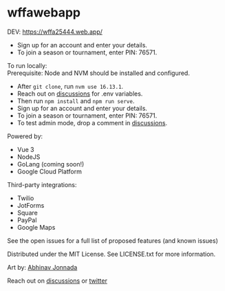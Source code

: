 # wffawebapp

DEV: https://wffa25444.web.app/

- Sign up for an account and enter your details.
- To join a season or tournament, enter PIN: 76571.

To run locally:
<br />
Prerequisite: Node and NVM should be installed and configured.

- After `git clone`, run `nvm use 16.13.1`.
- Reach out on [discussions](https://github.com/abhinavjonnada82/wffawebapp/discussions/59) for .env variables.
- Then run `npm install` and `npm run serve`.
- Sign up for an account and enter your details.
- To join a season or tournament, enter PIN: 76571.
- To test admin mode, drop a comment in [discussions](https://github.com/abhinavjonnada82/wffawebapp/discussions/59).

Powered by:
- Vue 3
- NodeJS
- GoLang (coming soon!)
- Google Cloud Platform

Third-party integrations:
- Twilio
- JotForms
- Square
- PayPal
- Google Maps

See the open issues for a full list of proposed features (and known issues)

Distributed under the MIT License. See LICENSE.txt for more information.

Art by: [Abhinav Jonnada](https://twitter.com/ajon82)

Reach out on [discussions](https://github.com/abhinavjonnada82/wffawebapp/discussions/59) or [twitter](https://twitter.com/ajon82)
